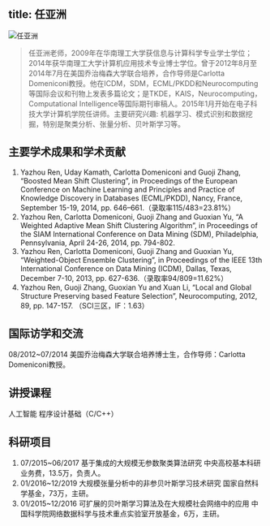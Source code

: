 title: 任亚洲
---

![任亚洲](http://7xohr3.com1.z0.glb.clouddn.com/%E4%BB%BB%E8%80%81%E5%B8%88.jpg)

> 任亚洲老师，2009年在华南理工大学获信息与计算科学专业学士学位； 2014年获华南理工大学计算机应用技术专业博士学位。曾于2012年8月至2014年7月在美国乔治梅森大学联合培养，合作导师是Carlotta Domeniconi教授。他在ICDM，SDM，ECML/PKDD和Neurocomputing等国际会议和刊物上发表多篇论文；是TKDE，KAIS，Neurocomputing，Computational Intelligence等国际期刊审稿人。2015年1月开始在电子科技大学计算机学院任讲师。主要研究兴趣: 机器学习、模式识别和数据挖掘，特别是聚类分析、张量分析、贝叶斯学习等。

## 主要学术成果和学术贡献
1.	Yazhou Ren, Uday Kamath, Carlotta Domeniconi and Guoji Zhang, “Boosted Mean Shift Clustering”, in Proceedings of the European Conference on Machine Learning and Principles and Practice of Knowledge Discovery in Databases (ECML/PKDD), Nancy, France, September 15-19, 2014, pp. 646–661.（录取率115/483=23.81%）
2.	Yazhou Ren, Carlotta Domeniconi, Guoji Zhang and Guoxian Yu, “A Weighted Adaptive Mean Shift Clustering Algorithm”, in Proceedings of the SIAM International Conference on Data Mining (SDM), Philadelphia, Pennsylvania, April 24-26, 2014, pp. 794-802.
3.	Yazhou Ren, Carlotta Domeniconi, Guoji Zhang and Guoxian Yu, “Weighted-Object Ensemble Clustering”, in Proceedings of the IEEE 13th International Conference on Data Mining (ICDM), Dallas, Texas, December 7-10, 2013, pp. 627-636.（录取率94/809=11.62%）
4.	Yazhou Ren, Guoji Zhang, Guoxian Yu and Xuan Li, “Local and Global Structure Preserving based Feature Selection”, Neurocomputing, 2012, 89, pp. 147-157. （SCI三区，IF：1.63）

## 国际访学和交流
08/2012~07/2014	美国乔治梅森大学联合培养博士生，合作导师：Carlotta Domeniconi教授。

## 讲授课程
人工智能	程序设计基础（C/C++）

## 科研项目
1. 07/2015~06/2017	基于集成的大规模无参数聚类算法研究
中央高校基本科研业务费，13.5万，负责人。
2. 01/2016~12/2019	大规模张量分析中的非参贝叶斯学习技术研究
国家自然科学基金，73万，主研。
3. 01/2015~12/2016	可扩展的贝叶斯学习算法及在大规模社会网络中的应用
中国科学院网络数据科学与技术重点实验室开放基金，6万，主研。

